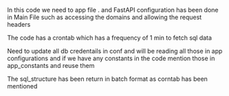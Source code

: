 In this code we need to app file . and FastAPI configuration has been done in Main File such as accessing the domains and allowing the request headers

The code has a crontab which has a frequency of 1 min to fetch sql data

Need to update all db credentails in conf and will be reading all those in app configurations and if we have any constants in the code mention those in app_constants and reuse them

The sql_structure has been return in batch format as corntab has been mentioned
